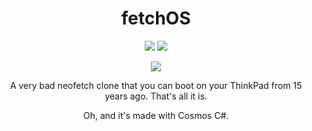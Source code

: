 <h1 align="center">fetchOS</h1>
<p align="center">
  <img src="https://img.shields.io/badge/Current%20build-230415-orange?style=flat-square"> <img src="https://img.shields.io/badge/Real%20Hardware-PASS-green?style=flat-square">
</p>
<p align="center">
  <img src="https://user-images.githubusercontent.com/49623720/232668607-9cf116cb-8739-48b9-90e6-c3df4fde6029.png">
</p>

<p align="center">A very bad neofetch clone that you can boot on your ThinkPad from 15 years ago. That's all it is.</p>
<p align="center">Oh, and it's made with Cosmos C#.</p>
